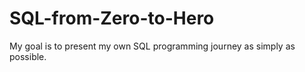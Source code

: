 # SQL-from-Zero-to-Hero

My goal is to present my own SQL programming journey as simply as possible.

